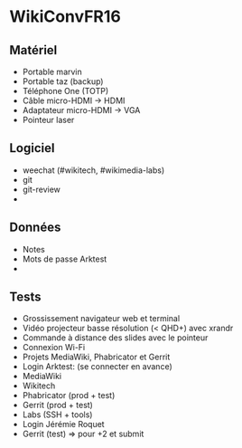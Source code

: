 # WikiConvFR16

## Matériel
* Portable marvin
* Portable taz (backup)
* Téléphone One (TOTP)
* Câble micro-HDMI → HDMI
* Adaptateur micro-HDMI → VGA
* Pointeur laser

## Logiciel
* weechat (#wikitech, #wikimedia-labs)
* git
* git-review
*

## Données
* Notes
* Mots de passe Arktest
*

## Tests
* Grossissement navigateur web et terminal
* Vidéo projecteur basse résolution (< QHD+) avec xrandr
* Commande à distance des slides avec le pointeur
* Connexion Wi-Fi
* Projets MediaWiki, Phabricator et Gerrit
* Login Arktest: (se connecter en avance)
 * MediaWiki
 * Wikitech
 * Phabricator (prod + test)
 * Gerrit (prod + test)
 * Labs (SSH + tools)
* Login Jérémie Roquet
 * Gerrit (test) ⇒ pour +2 et submit
